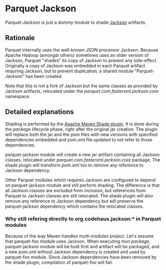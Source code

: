 <!--
  ~ Licensed to the Apache Software Foundation (ASF) under one
  ~ or more contributor license agreements.  See the NOTICE file
  ~ distributed with this work for additional information
  ~ regarding copyright ownership.  The ASF licenses this file
  ~ to you under the Apache License, Version 2.0 (the
  ~ "License"); you may not use this file except in compliance
  ~ with the License.  You may obtain a copy of the License at
  ~
  ~   http://www.apache.org/licenses/LICENSE-2.0
  ~
  ~ Unless required by applicable law or agreed to in writing,
  ~ software distributed under the License is distributed on an
  ~ "AS IS" BASIS, WITHOUT WARRANTIES OR CONDITIONS OF ANY
  ~ KIND, either express or implied.  See the License for the
  ~ specific language governing permissions and limitations
  ~ under the License.
  -->

Parquet Jackson 
======

Parquet-Jackson is just a dummy module to shade [Jackson](http://jackson.codehaus.org/) artifacts.

## Rationale

Parquet internally uses the well-known JSON processor Jackson. Because Apache Hadoop (amongst others) sometimes uses an older version of Jackson, Parquet "shades" its copy of Jackson to prevent any side-effect. 
Originally a copy of Jackson was embedded in each Parquet artifact requiring Jackson, but to prevent duplication, a shared module "Parquet-Jackson" has been created.

Note that this is not a fork of Jackson but the same classes as provided by Jackson artifacts, relocated under the *parquet.com.fasterxml.jackson.core* namespace.

## Detailed explanations

Shading is performed by the [Apache Maven Shade plugin](http://maven.apache.org/plugins/maven-shade-plugin/index.html). It is done during the *package* lifecycle phase, right after the original jar creation. The plugin will replace both the jar and the pom files with new versions with specified dependencies embedded and pom.xml file updated to not refer to those dependencies.

parquet-jackson module will create a new jar artifact containing all Jackson classes, relocated under *parquet.com.fasterxml.jackson.core* package. The shade plugin will transform *pom.xml* too to remove any reference to Jackson dependency.

Other Parquet modules which requires Jackson are configured to depend on parquet-jackson module and still perform shading. The difference is that all Jackson classes are excluded from inclusion, but references from Parquet to Jackson classes are still relocated. The shade plugin will also remove any reference to Jackson dependency but will preserve the parquet-jackson dependency which contains the relocated classes.

### Why still refering directly to org.codehaus.jackson:\* in Parquet modules
Because of the way Maven handles multi-modules project. Let's assume that parquet-foo module uses Jackson. When executing *mvn package*, parquet-jackson module will be built first and artifact will be packaged, and a new pom.xml without Jackson dependency is created and used by parquet-foo module. Since Jackson dependencies have been removed by the shade plugin, compilation of parquet-foo will fail.


